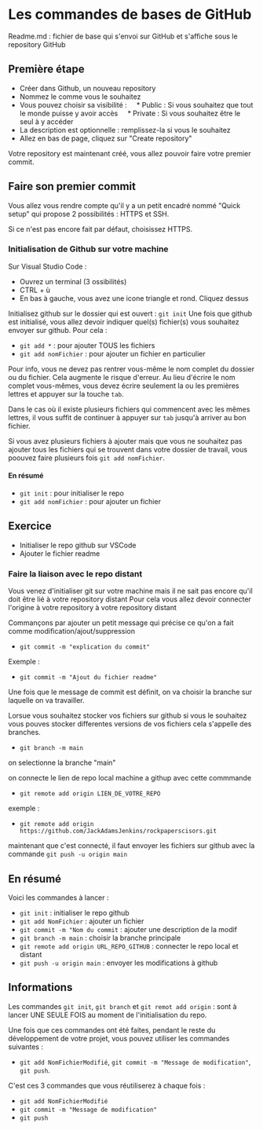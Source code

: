 # Les commandes de bases de GitHub
Readme.md : fichier de base qui s'envoi sur GitHub et s'affiche sous le repository GitHub

## Première étape

* Créer dans Github, un nouveau repository
* Nommez le comme vous le souhaitez
* Vous pouvez choisir sa visibilité :
    * Public : Si vous souhaitez que tout le monde puisse y avoir accès
    * Private : Si vous souhaitez être le seul à y accéder
* La description est optionnelle : remplissez-la si vous le souhaitez
* Allez en bas de page, cliquez sur "Create repository"

Votre repository est maintenant créé, vous allez pouvoir faire votre premier commit.

## Faire son premier commit

Vous allez vous rendre compte qu'il y a un petit encadré nommé "Quick setup" qui propose 2 possibilités : HTTPS et SSH.

Si ce n'est pas encore fait par défaut, choisissez HTTPS.

### Initialisation de Github sur votre machine

Sur Visual Studio Code : 
* Ouvrez un terminal (3 ossibilités)
* CTRL + ù
* En bas à gauche, vous avez une icone triangle et rond. Cliquez dessus

Initialisez github sur le dossier qui est ouvert : 
``git init``
Une fois que github est initialisé, vous allez devoir indiquer quel(s) fichier(s) vous souhaitez envoyer sur github. Pour cela :
* ``git add *`` : pour ajouter TOUS les fichiers
* ``git add nomFichier`` : pour ajouter un fichier en particulier

Pour info, vous ne devez pas rentrer vous-même le nom complet du dossier ou du fichier. Cela augmente le risque d'erreur. Au lieu d'écrire le nom complet vous-mêmes, vous devez écrire seulement la ou les premières lettres et appuyer sur la touche ``tab``.

Dans le cas où il existe plusieurs fichiers qui commencent avec les mêmes lettres, il vous suffit de continuer à appuyer sur ``tab`` jusqu'à arriver au bon fichier.

Si vous avez plusieurs fichiers à ajouter mais que vous ne souhaitez pas ajouter tous les fichiers qui se trouvent dans votre dossier de travail, vous poouvez faire plusieurs fois ``git add nomFichier``.

#### En résumé

* ``git init`` : pour initialiser le repo
* ``git add nomFichier`` : pour ajouter un fichier

## Exercice
* Initialiser le repo github sur VSCode
* Ajouter le fichier readme

### Faire la liaison avec le repo distant
Vous venez d'initialiser git sur votre machine mais il ne sait pas encore qu'il doit être lié à votre repository distant
Pour cela vous allez devoir connecter l'origine à votre repository à votre repository distant

Commançons par ajouter un petit message qui précise ce qu'on a fait comme modification/ajout/suppression

* ``git commit -m "explication du commit"`` 

Exemple :
* ``git commit -m "Ajout du fichier readme"``

Une fois que le message de commit est définit, on va choisir la branche sur laquelle on va travailler.

Lorsue vous souhaitez stocker vos fichiers sur github si vous le souhaitez vous pouves stocker differentes versions de vos fichiers cela s'appelle des branches.

* ``git branch -m main``

on selectionne la branche "main"

on connecte le lien de repo local machine a githup avec cette commmande

* ``git remote add origin LIEN_DE_VOTRE_REPO``

exemple :
* ``git remote add origin https://github.com/JackAdamsJenkins/rockpaperscisors.git``

maintenant que c'est connecté, il faut envoyer les fichiers sur github avec la commande ``git push -u origin main``

## En résumé

Voici les commandes à lancer : 
* ``git init`` : initialiser le repo github
* ``git add NomFichier`` : ajouter un fichier
* ``git commit -m "Nom du commit`` : ajouter une description de la modif
* ``git branch -m main`` : choisir la branche principale
* ``git remote add origin URL_REPO_GITHUB`` : connecter le repo local et distant
* ``git push -u origin main`` : envoyer les modifications à github

## Informations

Les commandes ``git init``, ``git branch`` et ``git remot add origin`` : sont à lancer UNE SEULE FOIS au moment de l'initialisation du repo.

Une fois que ces commandes ont été faites, pendant le reste du développement de votre projet, vous pouvez utiliser les commandes suivantes : 
* ``git add NomFichierModifié``, ``git commit -m "Message de modification"``, ``git push``.

C'est ces 3 commandes que vous réutiliserez à chaque fois :
* ``git add NomFichierModifié``
* ``git commit -m "Message de modification"``
* ``git push``










